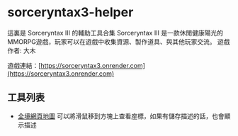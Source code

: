# sorceryntax3-helper
這裏是 Sorceryntax III 的輔助工具合集
Sorceryntax III 是一款休閒健康陽光的MMORPG遊戲，玩家可以在遊戲中收集資源、製作道具、與其他玩家交流。
遊戲作者: 大木

遊戲連結：[https://sorceryntax3.onrender.com](https://sorceryntax3.onrender.com)

## 工具列表
- [全境網頁地圖](/full_map)  可以將滑鼠移到方塊上查看座標，如果有儲存描述的話，也會顯示描述